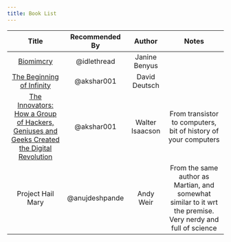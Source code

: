 ```yaml
---
title: Book List
---
```


|Title|Recommended By|Author|Notes|
|:--:|:--:|:--:|:--:|
|[Biomimcry](https://www.amazon.in/Biomimicry-Innovation-Inspired-Janine-Benyus/dp/0060533226)|@idlethread|Janine Benyus||
|[The Beginning of Infinity](https://www.goodreads.com/book/show/10483171-the-beginning-of-infinity)|@akshar001|David Deutsch||
|[The Innovators: How a Group of Hackers, Geniuses and Geeks Created the Digital Revolution](https://www.goodreads.com/en/book/show/21856367)|@akshar001|Walter Isaacson|From transistor to computers, bit of history of your computers|
|Project Hail Mary|@anujdeshpande|Andy Weir|From the same author as Martian, and somewhat similar to it wrt the premise. Very nerdy and full of science|
